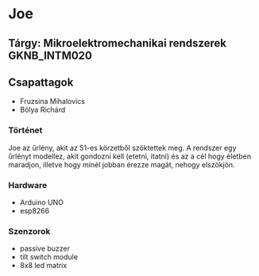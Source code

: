 # Joe

## Tárgy: Mikroelektromechanikai rendszerek GKNB_INTM020

## Csapattagok

- Fruzsina Mihalovics
- Bólya Richárd

### Történet

Joe az űrlény, akit az 51-es körzetből szöktettek meg. A rendszer egy űrlényt modellez, akit gondozni kell (etetni, itatni) és az a cél hogy életben maradjon, illetve hogy minél jobban érezze magát, nehogy elszökjön.

### Hardware

- Arduino UNO
- esp8266

### Szenzorok

- passive buzzer
- tilt switch module
- 8x8 led matrix
